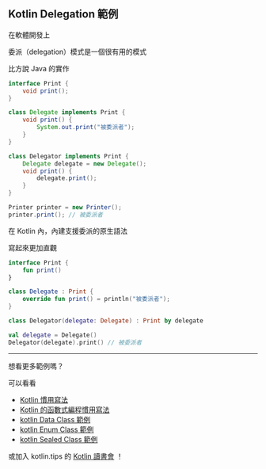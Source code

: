 ## Kotlin Delegation 範例

在軟體開發上

委派（delegation）模式是一個很有用的模式

比方說 Java 的實作

```java
interface Print {
	void print();
}

class Delegate implements Print {
	void print() { 
		System.out.print("被委派者"); 
	}
}

class Delegator implements Print {
	Delegate delegate = new Delegate();
	void print() {
		delegate.print();
	} 
}

Printer printer = new Printer();
printer.print(); // 被委派者
```

在 Kotlin 內，內建支援委派的原生語法

寫起來更加直觀

```kotlin
interface Print {
    fun print()
}

class Delegate : Print {
    override fun print() = println("被委派者");
}

class Delegator(delegate: Delegate) : Print by delegate

val delegate = Delegate()  
Delegator(delegate).print() // 被委派者
```

-----

想看更多範例嗎？

可以看看

- [Kotlin 慣用寫法](idioms.md)
- [Kotlin 的函數式編程慣用寫法](kotlin-functional-programming-example.md)
- [kotlin Data Class 範例](kotlin-data-class-example.md)
- [kotlin Enum Class 範例](kotlin-enum-class-example.md)
- [kotlin Sealed Class 範例](kotlin-sealed-class-example.md)

或加入 kotlin.tips 的 [Kotlin 讀書會](https://tw.kotlin.tips/study-jams) ！
